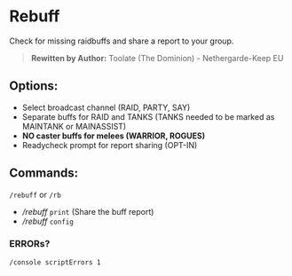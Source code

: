 # Rebuff
Check for missing raidbuffs and share a report to your group.

> **Rewitten by Author:** Toolate (The Dominion) - Nethergarde-Keep EU

## Options:
* Select broadcast channel (RAID, PARTY, SAY)
* Separate buffs for RAID and TANKS (TANKS needed to be marked as MAINTANK or MAINASSIST)
* **NO caster buffs for melees (WARRIOR, ROGUES)**
* Readycheck prompt for report sharing (OPT-IN)

## Commands:
`/rebuff` or `/rb`

* */rebuff* `print` (Share the buff report)
* */rebuff* `config`

### ERRORs?
`/console scriptErrors 1`
